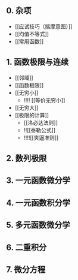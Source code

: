 ## 0. 杂项

- [[应试技巧（揣摩意图）]]
- [[均值不等式]]
- [[常用函数]]

## 1. 函数极限与连续

- [[邻域]]
- [[函数极限]]
- [[无穷小]]
	- ‼️‼️ [[等价无穷小]]
- [[无穷大]]
- [[极限的计算]]
	-  [[洛必达法则]]
	- ‼️[[泰勒公式]]
	- ‼️‼️[[夹逼准则]]

## 2. 数列极限


## 3. 一元函数微分学


## 4. 一元函数积分学


## 5. 多元函数微分学


## 6. 二重积分


## 7. 微分方程
